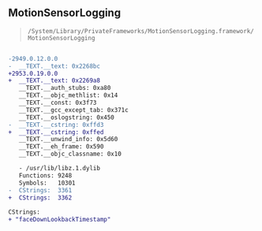 ## MotionSensorLogging

> `/System/Library/PrivateFrameworks/MotionSensorLogging.framework/MotionSensorLogging`

```diff

-2949.0.12.0.0
-  __TEXT.__text: 0x2268bc
+2953.0.19.0.0
+  __TEXT.__text: 0x2269a8
   __TEXT.__auth_stubs: 0xa80
   __TEXT.__objc_methlist: 0x14
   __TEXT.__const: 0x3f73
   __TEXT.__gcc_except_tab: 0x371c
   __TEXT.__oslogstring: 0x450
-  __TEXT.__cstring: 0xffd3
+  __TEXT.__cstring: 0xffed
   __TEXT.__unwind_info: 0x5d60
   __TEXT.__eh_frame: 0x590
   __TEXT.__objc_classname: 0x10

   - /usr/lib/libz.1.dylib
   Functions: 9248
   Symbols:   10301
-  CStrings:  3361
+  CStrings:  3362
 
CStrings:
+ "faceDownLookbackTimestamp"

```
